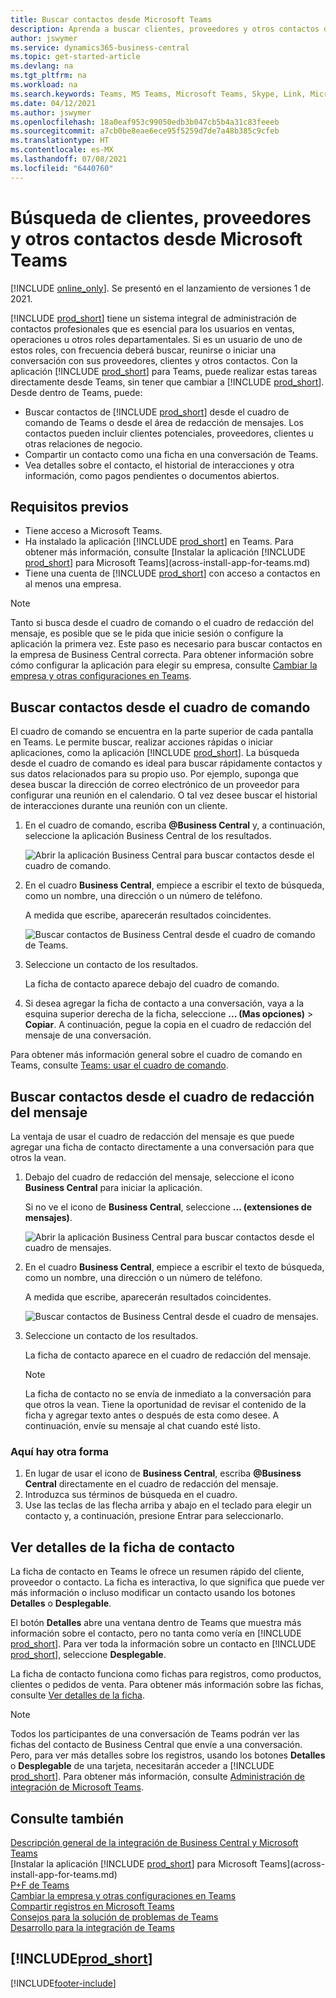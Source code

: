 ```yaml
---
title: Buscar contactos desde Microsoft Teams
description: Aprenda a buscar clientes, proveedores y otros contactos de Business Central desde Microsoft Teams.
author: jswymer
ms.service: dynamics365-business-central
ms.topic: get-started-article
ms.devlang: na
ms.tgt_pltfrm: na
ms.workload: na
ms.search.keywords: Teams, MS Teams, Microsoft Teams, Skype, Link, Microsoft 365, contacts, search, messaging extensions
ms.date: 04/12/2021
ms.author: jswymer
ms.openlocfilehash: 18a0eaf953c99050edb3b047cb5b4a31c83feeeb
ms.sourcegitcommit: a7cb0be8eae6ece95f5259d7de7a48b385c9cfeb
ms.translationtype: HT
ms.contentlocale: es-MX
ms.lasthandoff: 07/08/2021
ms.locfileid: "6440760"
---
```

# <a name="searching-for-customers-vendors-and-other-contacts-from-microsoft-teams"></a>Búsqueda de clientes, proveedores y otros contactos desde Microsoft Teams

[!INCLUDE [online_only](includes/online_only.md)]. Se presentó en el lanzamiento de versiones 1 de 2021.

[!INCLUDE [prod_short](includes/prod_short.md)] tiene un sistema integral de administración de contactos profesionales que es esencial para los usuarios en ventas, operaciones u otros roles departamentales. Si es un usuario de uno de estos roles, con frecuencia deberá buscar, reunirse o iniciar una conversación con sus proveedores, clientes y otros contactos. Con la aplicación [!INCLUDE [prod_short](includes/prod_short.md)] para Teams, puede realizar estas tareas directamente desde Teams, sin tener que cambiar a [!INCLUDE [prod_short](includes/prod_short.md)]. Desde dentro de Teams, puede:

- Buscar contactos de [!INCLUDE [prod_short](includes/prod_short.md)] desde el cuadro de comando de Teams o desde el área de redacción de mensajes. Los contactos pueden incluir clientes potenciales, proveedores, clientes u otras relaciones de negocio.
- Compartir un contacto como una ficha en una conversación de Teams.
- Vea detalles sobre el contacto, el historial de interacciones y otra información, como pagos pendientes o documentos abiertos.

## <a name="prerequisites"></a>Requisitos previos

- Tiene acceso a Microsoft Teams.
- Ha instalado la aplicación [!INCLUDE [prod_short](includes/prod_short.md)] en Teams. Para obtener más información, consulte [Instalar la aplicación [!INCLUDE [prod_short](includes/prod_short.md)] para Microsoft Teams](across-install-app-for-teams.md)
- Tiene una cuenta de [!INCLUDE [prod_short](includes/prod_short.md)] con acceso a contactos en al menos una empresa.

> [!NOTE]
> Tanto si busca desde el cuadro de comando o el cuadro de redacción del mensaje, es posible que se le pida que inicie sesión o configure la aplicación la primera vez. Este paso es necesario para buscar contactos en la empresa de Business Central correcta. Para obtener información sobre cómo configurar la aplicación para elegir su empresa, consulte [Cambiar la empresa y otras configuraciones en Teams](across-teams-settings.md).

## <a name="look-up-contacts-from-the-command-box"></a>Buscar contactos desde el cuadro de comando

El cuadro de comando se encuentra en la parte superior de cada pantalla en Teams. Le permite buscar, realizar acciones rápidas o iniciar aplicaciones, como la aplicación [!INCLUDE [prod_short](includes/prod_short.md)]. La búsqueda desde el cuadro de comando es ideal para buscar rápidamente contactos y sus datos relacionados para su propio uso. Por ejemplo, suponga que desea buscar la dirección de correo electrónico de un proveedor para configurar una reunión en el calendario. O tal vez desee buscar el historial de interacciones durante una reunión con un cliente.

1. En el cuadro de comando, escriba **@Business Central** y, a continuación, seleccione la aplicación Business Central de los resultados.

    ![Abrir la aplicación Business Central para buscar contactos desde el cuadro de comando.](media/teams-contacts-command-1.png)

2. En el cuadro **Business Central**, empiece a escribir el texto de búsqueda, como un nombre, una dirección o un número de teléfono.

    A medida que escribe, aparecerán resultados coincidentes.

    ![Buscar contactos de Business Central desde el cuadro de comando de Teams.](media/teams-contacts-command-2.png)
3. Seleccione un contacto de los resultados.

    La ficha de contacto aparece debajo del cuadro de comando.

4. Si desea agregar la ficha de contacto a una conversación, vaya a la esquina superior derecha de la ficha, seleccione **... (Mas opciones)** > **Copiar**. A continuación, pegue la copia en el cuadro de redacción del mensaje de una conversación.  

Para obtener más información general sobre el cuadro de comando en Teams, consulte [Teams: usar el cuadro de comando](https://support.microsoft.com/en-us/office/use-the-command-box-13c4e429-7324-4886-b377-5dbed539193b).

## <a name="look-up-contacts-from-the-message-compose-box"></a>Buscar contactos desde el cuadro de redacción del mensaje

La ventaja de usar el cuadro de redacción del mensaje es que puede agregar una ficha de contacto directamente a una conversación para que otros la vean.

1. Debajo del cuadro de redacción del mensaje, seleccione el icono **Business Central** para iniciar la aplicación.

    Si no ve el icono de **Business Central**, seleccione **... (extensiones de mensajes)**.

    ![Abrir la aplicación Business Central para buscar contactos desde el cuadro de mensajes.](media/teams-contacts-message-box.png)

2. En el cuadro **Business Central**, empiece a escribir el texto de búsqueda, como un nombre, una dirección o un número de teléfono.

    A medida que escribe, aparecerán resultados coincidentes.

    ![Buscar contactos de Business Central desde el cuadro de mensajes.](media/teams-contacts-5.png)
3. Seleccione un contacto de los resultados.

    La ficha de contacto aparece en el cuadro de redacción del mensaje.

    > [!NOTE]
    > La ficha de contacto no se envía de inmediato a la conversación para que otros la vean. Tiene la oportunidad de revisar el contenido de la ficha y agregar texto antes o después de esta como desee. A continuación, envíe su mensaje al chat cuando esté listo.

### <a name="heres-another-way"></a>Aquí hay otra forma

1. En lugar de usar el icono de **Business Central**, escriba **@Business Central** directamente en el cuadro de redacción del mensaje.
2. Introduzca sus términos de búsqueda en el cuadro.
3. Use las teclas de las flecha arriba y abajo en el teclado para elegir un contacto y, a continuación, presione Entrar para seleccionarlo.

## <a name="viewing-contact-card-details"></a>Ver detalles de la ficha de contacto

La ficha de contacto en Teams le ofrece un resumen rápido del cliente, proveedor o contacto. La ficha es interactiva, lo que significa que puede ver más información o incluso modificar un contacto usando los botones **Detalles** o **Desplegable**.

El botón **Detalles** abre una ventana dentro de Teams que muestra más información sobre el contacto, pero no tanta como vería en [!INCLUDE [prod_short](includes/prod_short.md)]. Para ver toda la información sobre un contacto en [!INCLUDE [prod_short](includes/prod_short.md)], seleccione **Desplegable**.

La ficha de contacto funciona como fichas para registros, como productos, clientes o pedidos de venta. Para obtener más información sobre las fichas, consulte [Ver detalles de la ficha](across-working-with-teams.md#view-card-details).

> [!NOTE]
> Todos los participantes de una conversación de Teams podrán ver las fichas del contacto de Business Central que envíe a una conversación. Pero, para ver más detalles sobre los registros, usando los botones **Detalles** o **Desplegable** de una tarjeta, necesitarán acceder a [!INCLUDE [prod_short](includes/prod_short.md)]. Para obtener más información, consulte [Administración de integración de Microsoft Teams](admin-teams-integration.md#minimum-requirements-1).

## <a name="see-also"></a>Consulte también

[Descripción general de la integración de Business Central y Microsoft Teams](across-teams-overview.md)  
[Instalar la aplicación [!INCLUDE [prod_short](includes/prod_short.md)] para Microsoft Teams](across-install-app-for-teams.md)  
[P+F de Teams](teams-faq.md)  
[Cambiar la empresa y otras configuraciones en Teams](across-teams-settings.md)  
[Compartir registros en Microsoft Teams](across-working-with-teams.md)  
[Consejos para la solución de problemas de Teams](admin-teams-troubleshooting.md)  
[Desarrollo para la integración de Teams](/dynamics365/business-central/dev-itpro/developer/devenv-develop-for-teams)  

## [!INCLUDE[prod_short](includes/free_trial_md.md)]  


[!INCLUDE[footer-include](includes/footer-banner.md)]